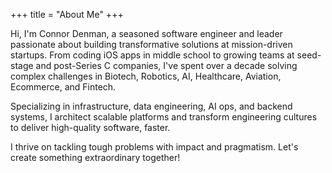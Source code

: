 +++
title = "About Me"
+++

Hi, I'm Connor Denman, a seasoned software engineer and leader passionate about building transformative solutions at mission-driven startups. From coding iOS apps in middle school to growing teams at seed-stage and post-Series C companies, I've spent over a decade solving complex challenges in Biotech, Robotics, AI, Healthcare, Aviation, Ecommerce, and Fintech.

Specializing in infrastructure, data engineering, AI ops, and backend systems, I architect scalable platforms and transform engineering cultures to deliver high-quality software, faster.

I thrive on tackling tough problems with impact and pragmatism. Let's create something extraordinary together!
